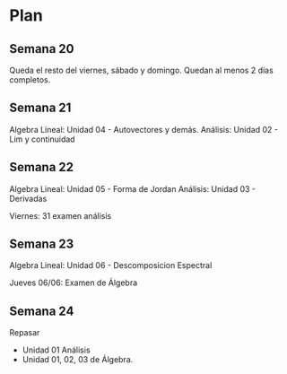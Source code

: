 
# Plan

## Semana 20

Queda el resto del viernes, sábado y domingo.
Quedan al menos 2 días completos.

## Semana 21
Algebra Lineal: Unidad 04 - Autovectores y demás.
Análisis: Unidad 02 - Lim y continuidad

## Semana 22
Algebra Lineal: Unidad 05 - Forma de Jordan
Análisis: Unidad 03 - Derivadas

Viernes: 31 examen análisis

## Semana 23
Algebra Lineal: Unidad 06 - Descomposicion Espectral

Jueves 06/06: Examen de Álgebra

## Semana 24
Repasar
 - Unidad 01 Análisis
 - Unidad 01, 02, 03 de Álgebra.

